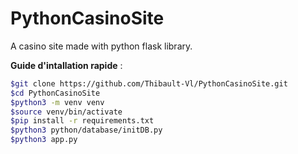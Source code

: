 # PythonCasinoSite

A casino site made with python flask library.  

**Guide d'intallation rapide** :  

``` bash
$git clone https://github.com/Thibault-Vl/PythonCasinoSite.git
$cd PythonCasinoSite
$python3 -m venv venv
$source venv/bin/activate
$pip install -r requirements.txt
$python3 python/database/initDB.py
$python3 app.py
```
